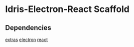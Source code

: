 # Idris-Electron-React Scaffold
## Dependencies
[extras](https://github.com/jheiling/idris-extras)
[electron](https://github.com/jheiling/idris-electron)
[react](https://github.com/jheiling/idris-react)
